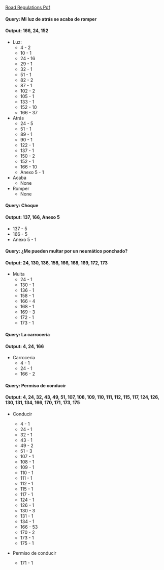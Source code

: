 [Road Regulations Pdf](https://www.guadalupe.gob.mx/nuevo-reglamento-de-transito-homologado/)


#### Query: Mi luz de atrás se acaba de romper
#### Output: 166, 24, 152
* Luz:
    * 4 - 2
    * 10 - 1
    * 24 - 16
    * 29 - 1
    * 32 - 1
    * 51 - 1
    * 82 - 2
    * 87 - 1
    * 102 - 2
    * 105 - 1
    * 133 - 1
    * 152 - 10
    * 166 - 37
* Atrás
    * 24 - 5
    * 51 - 1
    * 89 - 1
    * 90 - 1
    * 122 - 1
    * 137 - 1
    * 150 - 2
    * 152 - 1
    * 166 - 10
    * Anexo 5 - 1
* Acaba
    * None
* Romper
    * None

#### Query: Choque
#### Output: 137, 166, Anexo 5
* 137 - 5
* 166 - 5
* Anexo 5 - 1

#### Query: ¿Me pueden multar por un neumático ponchado?
#### Output: 24, 130, 136, 158, 166, 168, 169, 172, 173

* Multa
    * 24 - 1
    * 130 - 1
    * 136 - 1
    * 158 - 1
    * 166 - 4
    * 168 - 1
    * 169 - 3
    * 172 - 1
    * 173 - 1

#### Query: La carroceria
#### Output: 4, 24,  166

* Carroceria
    * 4 - 1
    * 24 - 1
    * 166 - 2

#### Query: Permiso de conducir
#### Output: 4, 24, 32, 43, 49, 51, 107, 108, 109, 110, 111, 112, 115, 117, 124, 126, 130, 131, 134, 166, 170, 171, 173, 175

* Conducir
    * 4 - 1
    * 24 - 1
    * 32 - 1
    * 43 - 1
    * 49 - 2
    * 51 - 3
    * 107 - 1
    * 108 - 1
    * 109 - 1
    * 110 - 1
    * 111 - 1
    * 112 - 1
    * 115 - 1
    * 117 - 1
    * 124 - 1
    * 126 - 1
    * 130 - 3
    * 131 - 1
    * 134 - 1
    * 166 - 53
    * 170 - 2
    * 173 - 1
    * 175 - 1

* Permiso de conducir
    * 171 - 1